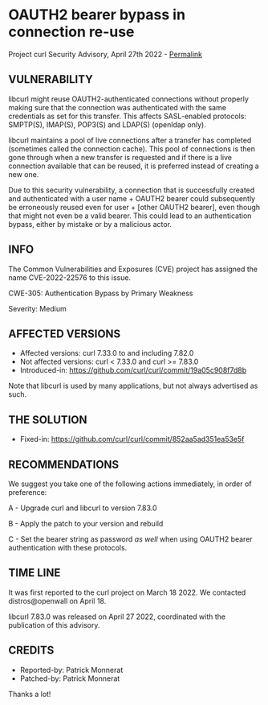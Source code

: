 OAUTH2 bearer bypass in connection re-use
=========================================

Project curl Security Advisory, April 27th 2022 -
[Permalink](/docs/CVE-2022-22576.html)

VULNERABILITY
-------------

libcurl might reuse OAUTH2-authenticated connections without properly making
sure that the connection was authenticated with the same credentials as set
for this transfer. This affects SASL-enabled protocols: SMPTP(S), IMAP(S),
POP3(S) and LDAP(S) (openldap only).

libcurl maintains a pool of live connections after a transfer has completed
(sometimes called the connection cache). This pool of connections is then gone
through when a new transfer is requested and if there is a live connection
available that can be reused, it is preferred instead of creating a new one.

Due to this security vulnerability, a connection that is successfully created
and authenticated with a user name + OAUTH2 bearer could subsequently be
erroneously reused even for user + [other OAUTH2 bearer], even though that
might not even be a valid bearer. This could lead to an authentication bypass,
either by mistake or by a malicious actor.

INFO
----

The Common Vulnerabilities and Exposures (CVE) project has assigned the name
CVE-2022-22576 to this issue.

CWE-305: Authentication Bypass by Primary Weakness

Severity: Medium

AFFECTED VERSIONS
-----------------

- Affected versions: curl 7.33.0 to and including 7.82.0
- Not affected versions: curl < 7.33.0 and curl >= 7.83.0
- Introduced-in: https://github.com/curl/curl/commit/19a05c908f7d8b

Note that libcurl is used by many applications, but not always advertised as
such.

THE SOLUTION
------------

- Fixed-in: https://github.com/curl/curl/commit/852aa5ad351ea53e5f

RECOMMENDATIONS
---------------

We suggest you take one of the following actions immediately, in order of
preference:

 A - Upgrade curl and libcurl to version 7.83.0

 B - Apply the patch to your version and rebuild

 C - Set the bearer string as password *as well* when using OAUTH2 bearer
     authentication with these protocols.

TIME LINE
---------

It was first reported to the curl project on March 18 2022. We contacted
distros@openwall on April 18.

libcurl 7.83.0 was released on April 27 2022, coordinated with the
publication of this advisory.

CREDITS
-------

- Reported-by: Patrick Monnerat
- Patched-by: Patrick Monnerat

Thanks a lot!
